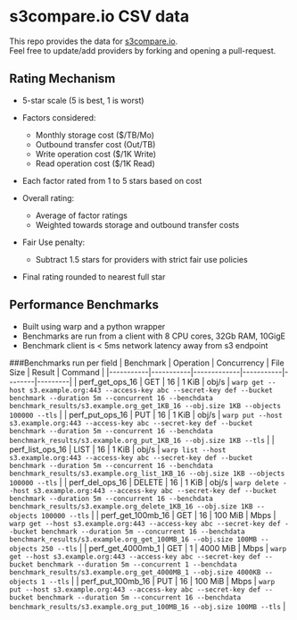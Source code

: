 # s3compare.io CSV data
This repo provides the data for [s3compare.io](https://www.s3compare.io).\
Feel free to update/add providers by forking and opening a pull-request.

## Rating Mechanism
- 5-star scale (5 is best, 1 is worst)

- Factors considered:
  - Monthly storage cost ($/TB/Mo)
  - Outbound transfer cost (Out/TB)
  - Write operation cost ($/1K Write)
  - Read operation cost ($/1K Read)

- Each factor rated from 1 to 5 stars based on cost

- Overall rating:
  - Average of factor ratings
  - Weighted towards storage and outbound transfer costs

- Fair Use penalty:
  - Subtract 1.5 stars for providers with strict fair use policies

- Final rating rounded to nearest full star

## Performance Benchmarks
- Built using warp and a python wrapper
- Benchmarks are run from a client with 8 CPU cores, 32Gb RAM, 10GigE
- Benchmark client is < 5ms network latency away from s3 endpoint

###Benchmarks run per field
| Benchmark | Operation | Concurrency | File Size | Result | Command |
|-----------|-----------|-------------|-----------|--------|---------|
| perf_get_ops_16 | GET | 16 | 1 KiB | obj/s | `warp get --host s3.example.org:443 --access-key abc --secret-key def --bucket benchmark --duration 5m --concurrent 16 --benchdata benchmark_results/s3.example.org_get_1KB_16 --obj.size 1KB --objects 100000 --tls` |
| perf_put_ops_16 | PUT | 16 | 1 KiB | obj/s | `warp put --host s3.example.org:443 --access-key abc --secret-key def --bucket benchmark --duration 5m --concurrent 16 --benchdata benchmark_results/s3.example.org_put_1KB_16 --obj.size 1KB --tls` |
| perf_list_ops_16 | LIST | 16 | 1 KiB | obj/s | `warp list --host s3.example.org:443 --access-key abc --secret-key def --bucket benchmark --duration 5m --concurrent 16 --benchdata benchmark_results/s3.example.org_list_1KB_16 --obj.size 1KB --objects 100000 --tls` |
| perf_del_ops_16 | DELETE | 16 | 1 KiB | obj/s | `warp delete --host s3.example.org:443 --access-key abc --secret-key def --bucket benchmark --duration 5m --concurrent 16 --benchdata benchmark_results/s3.example.org_delete_1KB_16 --obj.size 1KB --objects 100000 --tls` |
| perf_get_100mb_16 | GET | 16 | 100 MiB | Mbps | `warp get --host s3.example.org:443 --access-key abc --secret-key def --bucket benchmark --duration 5m --concurrent 16 --benchdata benchmark_results/s3.example.org_get_100MB_16 --obj.size 100MB --objects 250 --tls` |
| perf_get_4000mb_1 | GET | 1 | 4000 MiB | Mbps | `warp get --host s3.example.org:443 --access-key abc --secret-key def --bucket benchmark --duration 5m --concurrent 1 --benchdata benchmark_results/s3.example.org_get_4000MB_1 --obj.size 4000KB --objects 1 --tls` |
| perf_put_100mb_16 | PUT | 16 | 100 MiB | Mbps | `warp put --host s3.example.org:443 --access-key abc --secret-key def --bucket benchmark --duration 5m --concurrent 16 --benchdata benchmark_results/s3.example.org_put_100MB_16 --obj.size 100MB --tls` |
